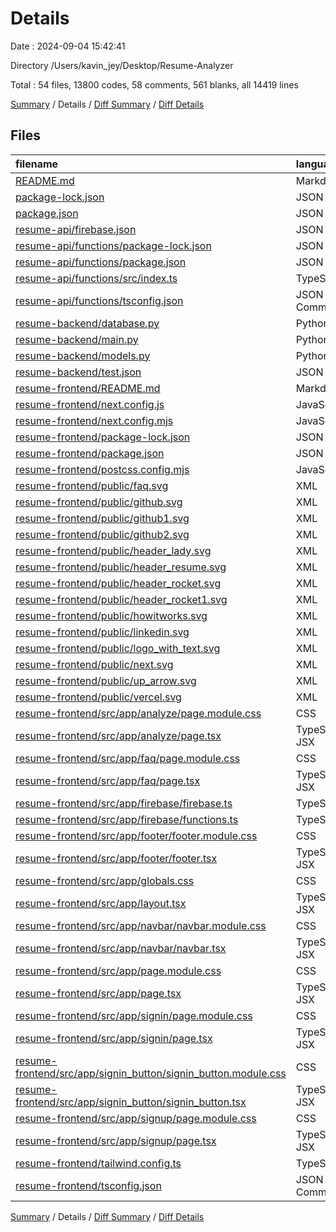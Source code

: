 # Details

Date : 2024-09-04 15:42:41

Directory /Users/kavin_jey/Desktop/Resume-Analyzer

Total : 54 files,  13800 codes, 58 comments, 561 blanks, all 14419 lines

[Summary](results.md) / Details / [Diff Summary](diff.md) / [Diff Details](diff-details.md)

## Files
| filename | language | code | comment | blank | total |
| :--- | :--- | ---: | ---: | ---: | ---: |
| [README.md](/README.md) | Markdown | 1 | 0 | 0 | 1 |
| [package-lock.json](/package-lock.json) | JSON | 914 | 0 | 1 | 915 |
| [package.json](/package.json) | JSON | 5 | 0 | 1 | 6 |
| [resume-api/firebase.json](/resume-api/firebase.json) | JSON | 18 | 0 | 1 | 19 |
| [resume-api/functions/package-lock.json](/resume-api/functions/package-lock.json) | JSON | 5,929 | 0 | 1 | 5,930 |
| [resume-api/functions/package.json](/resume-api/functions/package.json) | JSON | 25 | 0 | 0 | 25 |
| [resume-api/functions/src/index.ts](/resume-api/functions/src/index.ts) | TypeScript | 60 | 3 | 26 | 89 |
| [resume-api/functions/tsconfig.json](/resume-api/functions/tsconfig.json) | JSON with Comments | 15 | 0 | 1 | 16 |
| [resume-backend/database.py](/resume-backend/database.py) | Python | 0 | 0 | 1 | 1 |
| [resume-backend/main.py](/resume-backend/main.py) | Python | 106 | 5 | 51 | 162 |
| [resume-backend/models.py](/resume-backend/models.py) | Python | 1 | 0 | 1 | 2 |
| [resume-backend/test.json](/resume-backend/test.json) | JSON | 30 | 0 | 0 | 30 |
| [resume-frontend/README.md](/resume-frontend/README.md) | Markdown | 23 | 0 | 14 | 37 |
| [resume-frontend/next.config.js](/resume-frontend/next.config.js) | JavaScript | 14 | 0 | 0 | 14 |
| [resume-frontend/next.config.mjs](/resume-frontend/next.config.mjs) | JavaScript | 2 | 1 | 2 | 5 |
| [resume-frontend/package-lock.json](/resume-frontend/package-lock.json) | JSON | 2,739 | 0 | 1 | 2,740 |
| [resume-frontend/package.json](/resume-frontend/package.json) | JSON | 26 | 0 | 1 | 27 |
| [resume-frontend/postcss.config.mjs](/resume-frontend/postcss.config.mjs) | JavaScript | 6 | 1 | 2 | 9 |
| [resume-frontend/public/faq.svg](/resume-frontend/public/faq.svg) | XML | 1 | 0 | 0 | 1 |
| [resume-frontend/public/github.svg](/resume-frontend/public/github.svg) | XML | 23 | 1 | 0 | 24 |
| [resume-frontend/public/github1.svg](/resume-frontend/public/github1.svg) | XML | 23 | 1 | 0 | 24 |
| [resume-frontend/public/github2.svg](/resume-frontend/public/github2.svg) | XML | 23 | 1 | 0 | 24 |
| [resume-frontend/public/header_lady.svg](/resume-frontend/public/header_lady.svg) | XML | 1 | 0 | 0 | 1 |
| [resume-frontend/public/header_resume.svg](/resume-frontend/public/header_resume.svg) | XML | 1 | 0 | 0 | 1 |
| [resume-frontend/public/header_rocket.svg](/resume-frontend/public/header_rocket.svg) | XML | 1 | 0 | 0 | 1 |
| [resume-frontend/public/header_rocket1.svg](/resume-frontend/public/header_rocket1.svg) | XML | 1 | 0 | 0 | 1 |
| [resume-frontend/public/howitworks.svg](/resume-frontend/public/howitworks.svg) | XML | 1 | 0 | 0 | 1 |
| [resume-frontend/public/linkedin.svg](/resume-frontend/public/linkedin.svg) | XML | 1 | 0 | 0 | 1 |
| [resume-frontend/public/logo_with_text.svg](/resume-frontend/public/logo_with_text.svg) | XML | 2,511 | 0 | 0 | 2,511 |
| [resume-frontend/public/next.svg](/resume-frontend/public/next.svg) | XML | 1 | 0 | 0 | 1 |
| [resume-frontend/public/up_arrow.svg](/resume-frontend/public/up_arrow.svg) | XML | 6 | 1 | 5 | 12 |
| [resume-frontend/public/vercel.svg](/resume-frontend/public/vercel.svg) | XML | 1 | 0 | 0 | 1 |
| [resume-frontend/src/app/analyze/page.module.css](/resume-frontend/src/app/analyze/page.module.css) | CSS | 32 | 0 | 12 | 44 |
| [resume-frontend/src/app/analyze/page.tsx](/resume-frontend/src/app/analyze/page.tsx) | TypeScript JSX | 58 | 1 | 15 | 74 |
| [resume-frontend/src/app/faq/page.module.css](/resume-frontend/src/app/faq/page.module.css) | CSS | 70 | 0 | 27 | 97 |
| [resume-frontend/src/app/faq/page.tsx](/resume-frontend/src/app/faq/page.tsx) | TypeScript JSX | 46 | 0 | 15 | 61 |
| [resume-frontend/src/app/firebase/firebase.ts](/resume-frontend/src/app/firebase/firebase.ts) | TypeScript | 33 | 5 | 8 | 46 |
| [resume-frontend/src/app/firebase/functions.ts](/resume-frontend/src/app/firebase/functions.ts) | TypeScript | 56 | 24 | 28 | 108 |
| [resume-frontend/src/app/footer/footer.module.css](/resume-frontend/src/app/footer/footer.module.css) | CSS | 111 | 3 | 45 | 159 |
| [resume-frontend/src/app/footer/footer.tsx](/resume-frontend/src/app/footer/footer.tsx) | TypeScript JSX | 63 | 0 | 12 | 75 |
| [resume-frontend/src/app/globals.css](/resume-frontend/src/app/globals.css) | CSS | 30 | 0 | 6 | 36 |
| [resume-frontend/src/app/layout.tsx](/resume-frontend/src/app/layout.tsx) | TypeScript JSX | 29 | 0 | 13 | 42 |
| [resume-frontend/src/app/navbar/navbar.module.css](/resume-frontend/src/app/navbar/navbar.module.css) | CSS | 115 | 0 | 54 | 169 |
| [resume-frontend/src/app/navbar/navbar.tsx](/resume-frontend/src/app/navbar/navbar.tsx) | TypeScript JSX | 75 | 9 | 27 | 111 |
| [resume-frontend/src/app/page.module.css](/resume-frontend/src/app/page.module.css) | CSS | 124 | 0 | 43 | 167 |
| [resume-frontend/src/app/page.tsx](/resume-frontend/src/app/page.tsx) | TypeScript JSX | 53 | 0 | 23 | 76 |
| [resume-frontend/src/app/signin/page.module.css](/resume-frontend/src/app/signin/page.module.css) | CSS | 121 | 1 | 45 | 167 |
| [resume-frontend/src/app/signin/page.tsx](/resume-frontend/src/app/signin/page.tsx) | TypeScript JSX | 46 | 0 | 13 | 59 |
| [resume-frontend/src/app/signin_button/signin_button.module.css](/resume-frontend/src/app/signin_button/signin_button.module.css) | CSS | 0 | 0 | 1 | 1 |
| [resume-frontend/src/app/signin_button/signin_button.tsx](/resume-frontend/src/app/signin_button/signin_button.tsx) | TypeScript JSX | 25 | 0 | 7 | 32 |
| [resume-frontend/src/app/signup/page.module.css](/resume-frontend/src/app/signup/page.module.css) | CSS | 123 | 1 | 46 | 170 |
| [resume-frontend/src/app/signup/page.tsx](/resume-frontend/src/app/signup/page.tsx) | TypeScript JSX | 36 | 0 | 9 | 45 |
| [resume-frontend/tailwind.config.ts](/resume-frontend/tailwind.config.ts) | TypeScript | 19 | 0 | 2 | 21 |
| [resume-frontend/tsconfig.json](/resume-frontend/tsconfig.json) | JSON with Comments | 26 | 0 | 1 | 27 |

[Summary](results.md) / Details / [Diff Summary](diff.md) / [Diff Details](diff-details.md)